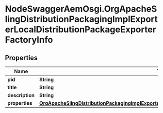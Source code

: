 # NodeSwaggerAemOsgi.OrgApacheSlingDistributionPackagingImplExporterLocalDistributionPackageExporterFactoryInfo

## Properties

Name | Type | Description | Notes
------------ | ------------- | ------------- | -------------
**pid** | **String** |  | [optional] 
**title** | **String** |  | [optional] 
**description** | **String** |  | [optional] 
**properties** | [**OrgApacheSlingDistributionPackagingImplExporterLocalDistributionPackageExporterFactoryProperties**](OrgApacheSlingDistributionPackagingImplExporterLocalDistributionPackageExporterFactoryProperties.md) |  | [optional] 


